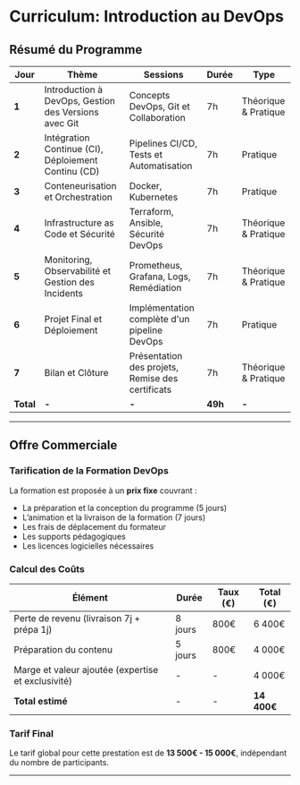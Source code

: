 # **Curriculum: Introduction au DevOps**

## **Résumé du Programme**

| **Jour** | **Thème** | **Sessions** | **Durée** | **Type** |
|----------|----------|-------------|----------|---------|
| **1**  | Introduction à DevOps, Gestion des Versions avec Git | Concepts DevOps, Git et Collaboration | 7h | Théorique & Pratique |
| **2**  | Intégration Continue (CI), Déploiement Continu (CD) | Pipelines CI/CD, Tests et Automatisation | 7h | Pratique |
| **3**  | Conteneurisation et Orchestration | Docker, Kubernetes | 7h | Pratique |
| **4**  | Infrastructure as Code et Sécurité | Terraform, Ansible, Sécurité DevOps | 7h | Théorique & Pratique |
| **5**  | Monitoring, Observabilité et Gestion des Incidents | Prometheus, Grafana, Logs, Remédiation | 7h | Théorique & Pratique |
| **6**  | Projet Final et Déploiement | Implémentation complète d'un pipeline DevOps | 7h | Pratique |
| **7**  | Bilan et Clôture | Présentation des projets, Remise des certificats | 7h | Théorique & Pratique |
| **Total** | **-** | **-** | **49h** | **-** |

---

## **Offre Commerciale**

### **Tarification de la Formation DevOps**

La formation est proposée à un **prix fixe** couvrant :
- La préparation et la conception du programme (5 jours)
- L’animation et la livraison de la formation (7 jours)
- Les frais de déplacement du formateur
- Les supports pédagogiques
- Les licences logicielles nécessaires

### **Calcul des Coûts**

| **Élément** | **Durée** | **Taux (€)** | **Total (€)** |
|------------|----------|-------------|--------------|
| Perte de revenu (livraison 7j + prépa 1j) | 8 jours | 800€ | 6 400€ |
| Préparation du contenu | 5 jours | 800€ | 4 000€ |
| Marge et valeur ajoutée (expertise et exclusivité) | - | - | 4 000€ |
| **Total estimé** | - | - | **14 400€** |

### **Tarif Final**
Le tarif global pour cette prestation est de **13 500€ - 15 000€**, indépendant du nombre de participants.

---
